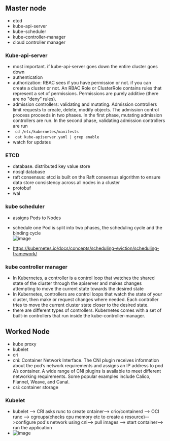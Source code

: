
## Master node
- etcd
- kube-api-server
- kube-scheduler
- kube-controller-manager
- cloud controller manager


### Kube-api-server
- most important. if kube-api-server goes down the entire cluster goes down
- authentication
- authorization: RBAC sees if you have permission or not. if you can create a cluster or not. An RBAC Role or ClusterRole contains rules that represent a set of permissions. Permissions are purely additive (there are no "deny" rules).
- admission controllers: validating and mutating. Admission controllers limit requests to create, delete, modify objects. The admission control process proceeds in two phases. In the first phase, mutating admission controllers are run. In the second phase, validating admission controllers are run
- ``` cd /etc/kubernetes/manifests```
- ``` cat kube-apiserver.yaml | grep enable```
- watch for updates

### ETCD
- database. distributed key value store
- nosql database
- raft consensus: etcd is built on the Raft consensus algorithm to ensure data store consistency across all nodes in a cluster
- protobuf
- wal

### kube scheduler
-  assigns Pods to Nodes
-  schedule one Pod is split into two phases, the scheduling cycle and the binding cycle <br/>
  ![image](https://github.com/zainabmirkar/100DaysOfDevOps/assets/85761276/55012db3-7b7e-4127-99d2-0aca90c2df3f)

- https://kubernetes.io/docs/concepts/scheduling-eviction/scheduling-framework/

### kube controller manager
- In Kubernetes, a controller is a control loop that watches the shared state of the cluster through the apiserver and makes changes attempting to move the current state towards the desired state
- In Kubernetes, controllers are control loops that watch the state of your cluster, then make or request changes where needed. Each controller tries to move the current cluster state closer to the desired state.
- there are different types of controllers. Kubernetes comes with a set of built-in controllers that run inside the kube-controller-manager.


## Worked Node
- kube proxy
- kubelet
- cri
- cni: Container Network Interface. The CNI plugin receives information about the pod’s network requirements and assigns an IP address to pod A’s container. A wide range of CNI plugins is available to meet different networking requirements. Some popular examples include Calico, Flannel, Weave, and Canal. 
- csi: container storage

### Kubelet
- kubelet --> CRI asks runc to create cntainer--> crio/containerd --> OCI runc --> cgroups(checks cpu memory etc to create a resource)-->configure pod's network using cni--> pull images --> start container--> run the application
- ![image](https://github.com/zainabmirkar/100DaysOfDevOps/assets/85761276/48e2519d-d5bf-44d9-87f6-3f342609a808)




